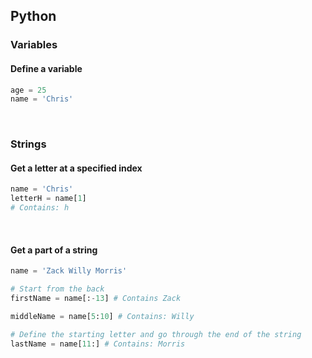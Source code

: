 ## Python

### Variables
#### Define a variable 
```python
age = 25
name = 'Chris'
```

<br>

### Strings
#### Get a letter at a specified index 
```python
name = 'Chris'
letterH = name[1]
# Contains: h
```

<br>

#### Get a part of a string
```python
name = 'Zack Willy Morris'

# Start from the back
firstName = name[:-13] # Contains Zack

middleName = name[5:10] # Contains: Willy

# Define the starting letter and go through the end of the string
lastName = name[11:] # Contains: Morris
```

<br>


